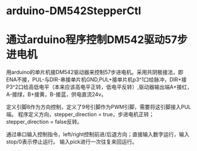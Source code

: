 # arduino-DM542StepperCtl
# 通过arduino程序控制DM542驱动57步进电机

用arduino的单片机接DM542驱动器来控制57步进电机。采用共阴极接法，即ENA不接，PUL-与DIR-串接单片机GND,PUL+接单片机p3^1口给脉冲，DIR+接P3^2口给高低电平（本来应该高电平正转，低电平反转）,驱动器输出端A+接红，A-接绿，B+接黄，B-接蓝，供电直流24v。

定义引脚8作为方向控制，定义了9号引脚作为PWM引脚，需要将这引脚接入PUL端。
程序定义方向，stepper_direction = true，步进电机正转；stepper_direction = false反转。

通过串口输入控制指令，left/right控制前进/后退方向；直接输入数字运行，输入stop/0表示停止运行。
输入pick进行一次往复来回运行。
